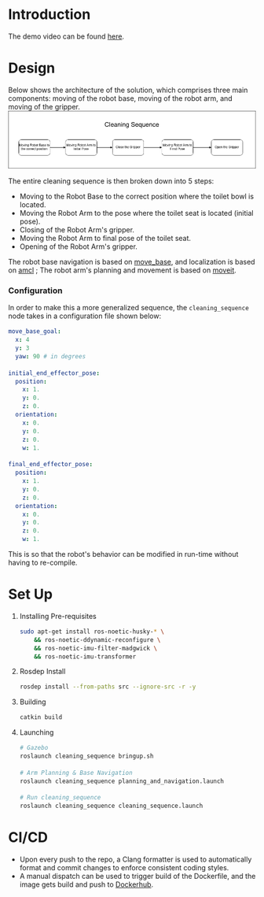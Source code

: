 # Introduction
The demo video can be found [here](./assets/demo.mp4).

# Design
Below shows the architecture of the solution, which comprises three main components: moving of the robot base, moving of the robot arm, and moving of the gripper.
<img src="./assets/design.png">

The entire cleaning sequence is then broken down into 5 steps:
- Moving to the Robot Base to the correct position where the toilet bowl is located.
- Moving the Robot Arm to the pose where the toilet seat is located (initial pose).
- Closing of the Robot Arm's gripper.
- Moving the Robot Arm to final pose of the toilet seat.
- Opening of the Robot Arm's gripper.   

The robot base navigation is based on [move_base](http://wiki.ros.org/move_base), and localization is based on [amcl](http://wiki.ros.org/amcl) ; The robot arm's planning and movement is based on [moveit](https://moveit.ros.org/).

### Configuration
In order to make this a more generalized sequence, the `cleaning_sequence` node takes in a configuration file shown below:
```yaml
move_base_goal:
  x: 4
  y: 3
  yaw: 90 # in degrees

initial_end_effector_pose:
  position:
    x: 1.
    y: 0.
    z: 0.
  orientation:
    x: 0.
    y: 0.
    z: 0.
    w: 1.

final_end_effector_pose:
  position:
    x: 1.
    y: 0.
    z: 0.
  orientation:
    x: 0.
    y: 0.
    z: 0.
    w: 1.
```
This is so that the robot's behavior can be modified in run-time without having to re-compile. 

# Set Up
1. Installing Pre-requisites
    ```sh
    sudo apt-get install ros-noetic-husky-* \
        && ros-noetic-ddynamic-reconfigure \
        && ros-noetic-imu-filter-madgwick \
        && ros-noetic-imu-transformer
    ```
2. Rosdep Install
    ```sh
    rosdep install --from-paths src --ignore-src -r -y
    ```
2. Building
    ```sh
    catkin build
    ```
3. Launching
    ```sh
    # Gazebo
    roslaunch cleaning_sequence bringup.sh

    # Arm Planning & Base Navigation
    roslaunch cleaning_sequence planning_and_navigation.launch
    
    # Run cleaning_sequence
    roslaunch cleaning_sequence cleaning_sequence.launch
    ```
  
# CI/CD
- Upon every push to the repo, a Clang formatter is used to automatically format and commit changes to enforce consistent coding styles.
- A manual dispatch can be used to trigger build of the Dockerfile, and the image gets build and push to [Dockerhub](https://hub.docker.com/repository/docker/yuanqichau/robot_sim/general).